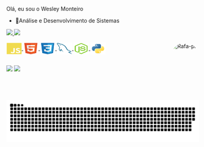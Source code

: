 Olá, eu sou o Wesley Monteiro 

- 🌱Análise e Desenvolvimento de Sistemas
<div>
  <a href="https://github.com/Wesleysou">
  <img height="160em" src="https://github-readme-stats.vercel.app/api?username=Wesleysou&show_icons=true&theme=dark&include_all_commits=true&count_private=true"/>
  <img height="160em" src="https://github-readme-stats.vercel.app/api/top-langs/?username=Wesleysou&layout=compact&langs_count=7&theme=dark"/>
</div>

<div style="display: inline_block"><br>
  <img align="center" alt="Wesley-Js" height="30" width="40" src="https://raw.githubusercontent.com/devicons/devicon/master/icons/javascript/javascript-plain.svg">
  <img align="center" alt="Wesley-HTML" height="30" width="40" src="https://raw.githubusercontent.com/devicons/devicon/master/icons/html5/html5-original.svg">
  <img align="center" alt="Wesley-CSS" height="30" width="40" src="https://raw.githubusercontent.com/devicons/devicon/master/icons/css3/css3-original.svg">
  <img align="center" alt="Wesley-mysql" height="30" width="40" src="https://github.com/devicons/devicon/blob/master/icons/mysql/mysql-original.svg">
  <img align="center" alt="Wesley-node" height="30" width="40" src="https://github.com/devicons/devicon/blob/master/icons/nodejs/nodejs-original.svg">
  <img align = "center" alt = "Rafa-Python" height = "30" width = "40" src = "https://raw.githubusercontent.com/devicons/devicon/master/icons/python/python-original.svg ">
  <img align="right" alt="Rafa-pic" height="150" style="border-radius:50px;" src="https://thumbs.gfycat.com/AdorableHandmadeGelada-size_restricted.gif">

</div>
  
  ##
  
 <div>
  <a href = "mailto:wesley.souza@bandtec.com.br"><img src="https://img.shields.io/badge/-Gmail-%23333?style=for-the-badge&logo=gmail&logoColor=white" target="_blank"></a>
   <a href="https://www.linkedin.com/in/wesley-monteiro-a11196223/" target="_blank"><img src="https://img.shields.io/badge/-LinkedIn-%230077B5?style=for-the-badge&logo=linkedin&logoColor=white" target="_blank"></a>
   
</div>
  
  
  ![Snake animation](https://github.com/Wesleysou/Wesleysou/blob/output/github-contribution-grid-snake.svg)

